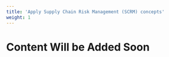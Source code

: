 ```yaml
---
title: 'Apply Supply Chain Risk Management (SCRM) concepts'
weight: 1
---
```


# Content Will be Added Soon
